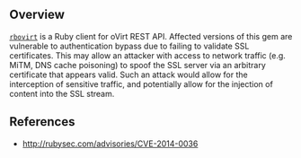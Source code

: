 ## Overview
[`rbovirt`](https://rubygems.org/gems/rbovirt) is a Ruby client for oVirt REST API.
Affected versions of this gem are vulnerable to authentication bypass due to failing to validate SSL certificates. This may allow an attacker with access to network traffic (e.g. MiTM, DNS cache poisoning) to spoof the SSL server via an arbitrary certificate that appears valid. Such an attack would allow for the interception of sensitive traffic, and potentially allow for the injection of content into the SSL stream.

## References
- http://rubysec.com/advisories/CVE-2014-0036
